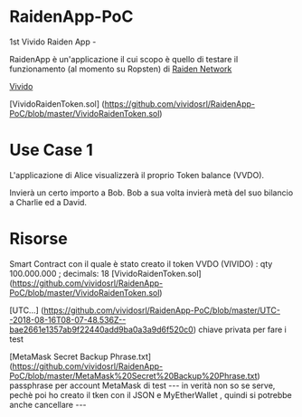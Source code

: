 # RaidenApp-PoC
1st Vivido Raiden App - 

RaidenApp è un'applicazione il cui scopo è quello di testare il funzionamento (al momento su Ropsten) di [Raiden Network](https://github.com/raiden-network/raiden)

[Vivido](http://www.vivido.it)
 

[VividoRaidenToken.sol] (https://github.com/vividosrl/RaidenApp-PoC/blob/master/VividoRaidenToken.sol) 

# Use Case 1
L'applicazione di Alice visualizzerà il proprio Token balance (VVDO).

Invierà un certo importo a Bob.
Bob a sua volta invierà metà del suo bilancio a Charlie ed a David.

# Risorse

Smart Contract con il quale è stato creato il token VVDO (VIVIDO) : qty 100.000.000 ; decimals: 18 [VividoRaidenToken.sol] (https://github.com/vividosrl/RaidenApp-PoC/blob/master/VividoRaidenToken.sol) 

[UTC...] (https://github.com/vividosrl/RaidenApp-PoC/blob/master/UTC--2018-08-16T08-07-48.536Z--bae2661e1357ab9f22440add9ba0a3a9d6f520c0) chiave privata per fare i test

[MetaMask Secret Backup Phrase.txt] (https://github.com/vividosrl/RaidenApp-PoC/blob/master/MetaMask%20Secret%20Backup%20Phrase.txt) passphrase per account MetaMask di test --- in verità non so se serve, pechè poi ho creato il tken con il JSON e MyEtherWallet , quindi si potrebbe anche cancellare ---



